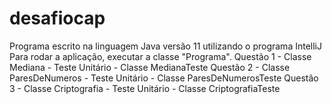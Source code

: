 # desafiocap
Programa escrito na linguagem Java versão 11 utilizando o programa IntelliJ
Para rodar a aplicação, executar a classe "Programa".
Questão 1 - Classe Mediana - Teste Unitário - Classe MedianaTeste
Questão 2 - Classe ParesDeNumeros - Teste Unitário - Classe ParesDeNumerosTeste
Questão 3 - Classe Criptografia - Teste Unitário - Classe CriptografiaTeste
